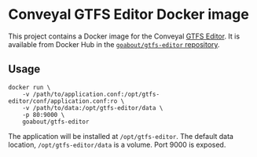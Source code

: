 Conveyal GTFS Editor Docker image
=================================

This project contains a Docker image for the Conveyal
[GTFS Editor](https://github.com/conveyal/gtfs-editor). It is available from
Docker Hub in the
[`goabout/gtfs-editor` repository](https://hub.docker.com/r/goabout/gtfs-editor/).

## Usage

    docker run \
        -v /path/to/application.conf:/opt/gtfs-editor/conf/application.conf:ro \
        -v /path/to/data:/opt/gtfs-editor/data \
        -p 80:9000 \
        goabout/gtfs-editor

The application will be installed at `/opt/gtfs-editor`. The default data
location, `/opt/gtfs-editor/data` is a volume. Port 9000 is exposed.
